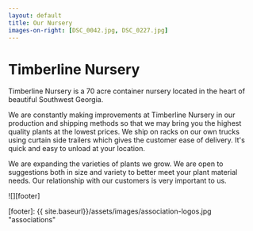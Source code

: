 ```yaml
---
layout: default
title: Our Nursery
images-on-right: [DSC_0042.jpg, DSC_0227.jpg]
---
```


# Timberline Nursery

Timberline Nursery is a 70 acre container nursery located in the heart of beautiful Southwest Georgia.

We are constantly making improvements at Timberline Nursery in our production and shipping methods so that we may bring you the highest quality plants at the lowest prices.
We ship on racks on our own trucks using curtain side trailers which gives the customer ease of delivery. It's quick and easy to unload at your location.

We are expanding the varieties of plants we grow. We are open to suggestions both in size and variety to better meet your plant material needs. Our relationship with our customers is very important to us.

![][footer]

[footer]: {{ site.baseurl}}/assets/images/association-logos.jpg "associations"

